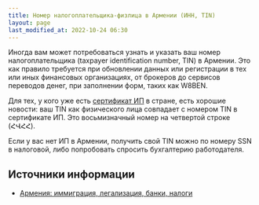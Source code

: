 ```yaml
---
title: Номер налогоплательщика-физлица в Армении (ИНН, TIN)
layout: page
last_modified_at: 2022-10-24 06:30
---
```


Иногда вам может потребоваться узнать и указать ваш номер налогоплательщика (taxpayer identification number, TIN) в
Армении. Это как правило требуется при обновлении данных или регистрации в тех или иных финансовых организациях, от
брокеров до сервисов переводов денег, при заполнении форм, таких как W8BEN.

Для тех, у кого уже есть [сертификат ИП](../business/ip.md) в стране, есть хорошие новости: ваш TIN как физического лица
совпадает с номером TIN в сертификате ИП. Это восьмизначный номер на четвертой строке (ՀՎՀՀ).

Если у вас нет ИП в Армении, получить свой TIN можно по номеру SSN в налоговой, либо попробовать спросить бухгалтерию работодателя.

## Источники информации

- [Армения: иммиграция, легализация, банки, налоги](https://t.me/am_banking_and_residency)
